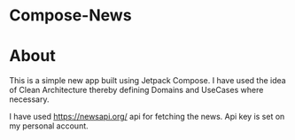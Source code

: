 # Compose-News

# About
This is a simple new app built using Jetpack Compose. I have used the idea of Clean Architecture thereby defining Domains and UseCases where necessary.

I have used https://newsapi.org/ api for fetching the news. Api key is set on my personal account.
